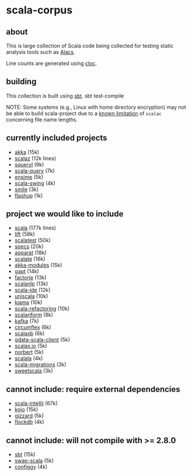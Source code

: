 # scala-corpus #
## about ##
This is large collection of Scala code being collected for testing static analysis tools such as [Alacs](https://github.com/alacscala/alacs).

Line counts are generated using [cloc](http://cloc.sourceforge.net/).

## building  ##
This collection is built using [sbt](http://code.google.com/p/simple-build-tool/).
    sbt test-compile

NOTE: Some systems (e.g., Linux with home directory encryption) may not be able to build scala-project due to a [known limitation](http://lampsvn.epfl.ch/trac/scala/ticket/3623) of `scalac` concerning file name lengths.

## currently included projects ##
* [akka](https://github.com/jboner/akka) (15k)
* [scalaz](https://github.com/scalaz/scalaz) (12k lines)
* [squeryl](https://github.com/max-l/Squeryl)  (9k)
* [scala-query](https://github.com/szeiger/scala-query) (7k)
* [ensime](https://github.com/aemoncannon/ensime) (5k)
* [scala-swing](https://github.com/ingoem/scala-swing) (4k)
* [smile](https://github.com/robey/smile) (3k)
* [flashup](https://github.com/ymasory/Flashup) (1k)

## project we would like to include ##
* [scala](https://github.com/scala/scala) (177k lines)
* [lift](https://github.com/lift/lift) (58k)
* [scalatest](http://www.scalatest.org/download) (50k)
* [specs](http://code.google.com/p/specs/source/checkout) (20k)
* [apparat](http://code.google.com/p/apparat/source/checkout) (18k)
* [scalate](https://github.com/scalate/scalate) (16k)
* [akka-modules](https://github.com/jboner/akka-modules) (15k)
* [gapt](http://code.google.com/p/gapt/source/checkout) (14k)
* [factorie](http://code.google.com/p/factorie/source/checkout) (13k)
* [scalanlp](https://github.com/dlwh/scalanlp-core) (13k)
* [scala-ide](http://www.assembla.com/wiki/show/scala-ide/Source_Code) (12k)
* [uniscala](http://uniscala.net/mvn/source-repository.html) (10k)
* [kiama](http://code.google.com/p/kiama/source/checkout) (10k)
* [scala-refactoring](http://www.assembla.com/code/scala-refactoring/git/nodes?rev=master) (10k)
* [scalariform](https://github.com/mdr/scalariform) (8k)
* [kafka](https://github.com/kafka-dev/kafka) (7k)
* [circumflex](https://github.com/inca/circumflex) (6k)
* [scalaxb](https://github.com/eed3si9n/scalaxb) (6k)
* [gdata-scala-client](http://code.google.com/p/gdata-scala-client/source/checkout) (5k)
* [scalax.io](https://github.com/eengbrec/Scalax.IO) (5k)
* [norbert](https://github.com/rhavyn/norbert) (5k)
* [scalala](http://code.google.com/p/scalala/source/checkout) (4k)
* [scala-migrations](http://code.google.com/p/scala-migrations/source/checkout) (3k)
* [sweetscala](http://code.google.com/p/sweetscala/source/checkout) (3k)

## cannot include: require external dependencies ##
* [scala-intellij](http://git.jetbrains.org/?p=idea/scala-plugin.git) (67k)
* [kojo](http://code.google.com/p/kojo/source/checkout) (15k)
* [gizzard](https://github.com/twitter/gizzard) (5k)
* [flockdb](https://github.com/twitter/flockdb) (4k)

## cannot include: will not compile with >= 2.8.0 ##
* [sbt](http://code.google.com/p/simple-build-tool/source/checkout) (15k)
* [swap-scala](http://code.google.com/p/swap-scala/source/checkout) (5k)
* [configgy](https://github.com/robey/configgy) (4k)

